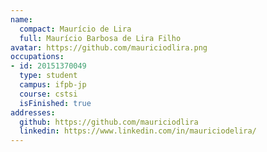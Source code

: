 ```yaml
---
name:
  compact: Maurício de Lira
  full: Maurício Barbosa de Lira Filho
avatar: https://github.com/mauriciodlira.png
occupations:
- id: 20151370049
  type: student
  campus: ifpb-jp
  course: cstsi
  isFinished: true
addresses:
  github: https://github.com/mauriciodlira
  linkedin: https://www.linkedin.com/in/mauriciodelira/
---
```

